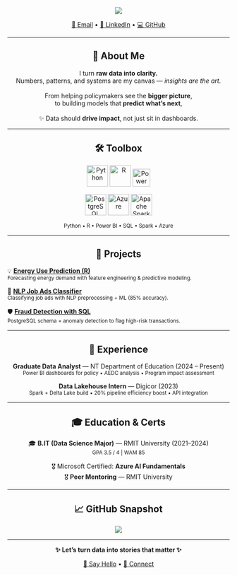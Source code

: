 <!-- ✨ Intro Typing Effect -->
<p align="center">
  <img src="https://readme-typing-svg.herokuapp.com?size=24&duration=3000&color=1A73E8&center=true&vCenter=true&width=600&lines=Hi%2C+I'm+Ayush+Patel+👋;Data+Analyst+|+Turning+Data+Into+Impact;Power+BI+•+SQL+•+R+•+Python" />
</p>

<!-- 🌐 Links -->
<p align="center">
  <a href="mailto:ayushkp38@gmail.com">📧 Email</a> •
  <a href="https://linkedin.com/in/ayushkpatel">🔗 LinkedIn</a> •
  <a href="https://github.com/ayushpatel2002">💻 GitHub</a>
</p>

---

<h2 align="center">🌟 About Me</h2>

<p align="center">
I turn <b>raw data into clarity.</b><br>
Numbers, patterns, and systems are my canvas — <i>insights are the art.</i><br><br>
From helping policymakers see the <b>bigger picture</b>,<br>
to building models that <b>predict what’s next</b>,<br><br>
✨ Data should <b>drive impact</b>, not just sit in dashboards.
</p>

---

<h2 align="center">🛠️ Toolbox</h2>

<p align="center">
  <img src="https://cdn.jsdelivr.net/gh/devicons/devicon/icons/python/python-original.svg" width="48" height="48" alt="Python"/>  
  <img src="https://cdn.jsdelivr.net/gh/devicons/devicon/icons/r/r-original.svg" width="48" height="48" alt="R"/>  
  <img src="https://img.shields.io/badge/Power%20BI-F2C811?style=for-the-badge&logo=powerbi&logoColor=black" height="40" alt="Power BI"/>  
</p>
<p align="center">
  <img src="https://cdn.jsdelivr.net/gh/devicons/devicon/icons/postgresql/postgresql-original.svg" width="48" height="48" alt="PostgreSQL"/>  
  <img src="https://cdn.jsdelivr.net/gh/devicons/devicon/icons/azure/azure-original.svg" width="48" height="48" alt="Azure"/>  
  <img src="https://cdn.jsdelivr.net/gh/devicons/devicon/icons/apache/apache-original.svg" width="48" height="48" alt="Apache Spark"/>  
</p>

<p align="center">
  <sub>Python • R • Power BI • SQL • Spark • Azure</sub>
</p>

---

<h2 align="center">🚀 Projects</h2>

<p align="center">

💡 <a href="https://github.com/ayushpatel2002/Energy-Use-Prediction-with-R"><b>Energy Use Prediction (R)</b></a><br>
<sub>Forecasting energy demand with feature engineering & predictive modeling.</sub>  

🤖 <a href="https://github.com/ayushpatel2002/Flask-JobSeeker-with-NLP"><b>NLP Job Ads Classifier</b></a><br>
<sub>Classifying job ads with NLP preprocessing + ML (85% accuracy).</sub>  

🛡️ <a href="https://github.com/ayushpatel2002/FraudDetectionWithSQL"><b>Fraud Detection with SQL</b></a><br>
<sub>PostgreSQL schema + anomaly detection to flag high-risk transactions.</sub>  

</p>

---

<h2 align="center">💼 Experience</h2>

<p align="center">
<b>Graduate Data Analyst</b> — NT Department of Education (2024 – Present)<br>
<sub>Power BI dashboards for policy • AEDC analysis • Program impact assessment</sub>  
</p>

<p align="center">
<b>Data Lakehouse Intern</b> — Digicor (2023)<br>
<sub>Spark + Delta Lake build • 20% pipeline efficiency boost • API integration</sub>  
</p>

---

<h2 align="center">🎓 Education & Certs</h2>

<p align="center">
🎓 <b>B.IT (Data Science Major)</b> — RMIT University (2021–2024)<br>
<sub>GPA 3.5 / 4 | WAM 85</sub>  
</p>

<p align="center">
🎖 Microsoft Certified: <b>Azure AI Fundamentals</b><br>
🎖 <b>Peer Mentoring</b> — RMIT University  
</p>

---

<h2 align="center">📈 GitHub Snapshot</h2>

<p align="center">
  <img src="https://github-readme-stats.vercel.app/api?username=ayushpatel2002&show_icons=true&theme=calm&hide_border=true" />
</p>

---

<p align="center">
  <b>✨ Let’s turn data into stories that matter ✨</b>
</p>

<p align="center">
  <a href="mailto:ayushkp38@gmail.com">📧 Say Hello</a> • 
  <a href="https://linkedin.com/in/ayushkpatel">🔗 Connect</a>
</p>
